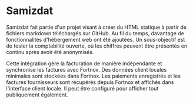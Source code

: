 # Samizdat

Samizdat fait partie d'un projet visant à créer du HTML statique à partir de fichiers markdown téléchargés sur GitHub.
Au fil du temps, davantage de fonctionnalités d'hébergement web ont été ajoutées.
Un sous-objectif est de tester la comptabilité ouverte, où les chiffres peuvent être présentés en continu après avoir été anonymisés.

Cette intégration gère la facturation de manière indépendante et synchronise les factures avec Fortnox.
Des données client locales minimales sont stockées dans Fortnox.
Les paiements enregistrés et les factures fournisseurs sont récupérés depuis Fortnox et affichés dans l'interface client locale.
Il peut être configuré pour afficher tout publiquement également.
